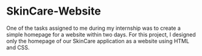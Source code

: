 # SkinCare-Website
One of the tasks assigned to me during my internship was to create a simple homepage for a website within two days. For this project, I designed only the homepage of our SkinCare application as a website using HTML and CSS.
